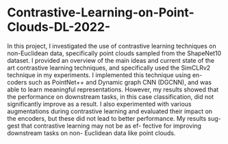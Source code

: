 # Contrastive-Learning-on-Point-Clouds-DL-2022-

In this project, I investigated the use of contrastive learning techniques on non-Euclidean data, specifically point clouds sampled from the ShapeNet10 dataset. I provided an overview of the main ideas and current state of the art contrastive learning techniques, and specifically used the SimCLRv2 technique in my experiments. I implemented this technique using en- coders such as PointNet++ and Dynamic graph CNN (DGCNN), and was able to learn meaningful representations. However, my results showed that the performance on downstream tasks, in this case classification, did not significantly improve as a result. I also experimented with various augmentations during contrastive learning and evaluated their impact on the encoders, but these did not lead to better performance. My results sug- gest that contrastive learning may not be as ef- fective for improving downstream tasks on non- Euclidean data like point clouds.
